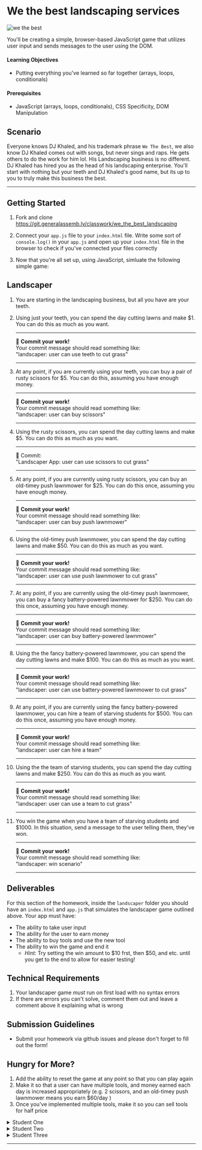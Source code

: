 # We the best landscaping services

![we the best](https://www.dropbox.com/s/a987tc6v4k5i6wv/we-the-best.gif?dl=1)

You'll be creating a simple, browser-based JavaScript game that utilizes user input and sends messages to the user using the DOM.

#### Learning Objectives

- Putting everything you've learned so far together (arrays, loops, conditionals)

#### Prerequisites

- JavaScript (arrays, loops, conditionals), CSS Specificity, DOM Manipulation

## Scenario

Everyone knows DJ Khaled, and his trademark phrase `We The Best`, we also know DJ Khaled comes out with songs, but never sings and raps. He gets others to do the work for him lol. His Landscaping business is no different. DJ Khaled has hired you as the head of his landscaping enterprise. You'll start with nothing but your teeth and DJ Khaled's good name, but its up to you to truly make this business the best.

---

## Getting Started

1. Fork and clone https://git.generalassemb.ly/classwork/we_the_best_landscaping

1. Connect your `app.js` file to your `index.html` file. Write some sort of `console.log()` in your `app.js` and open up your `index.html` file in the browser to check if you've connected your files correctly

1. Now that you're all set up, using JavaScript, simluate the following simple game:  

## Landscaper

1. You are starting in the landscaping business, but all you have are your teeth.
1. Using just your teeth, you can spend the day cutting lawns and make $1.  You can do this as much as you want.

    <hr>
    &#x1F534; <b>Commit your work!</b> <br>
    Your commit message should read something like: <br>
    "landscaper: user can use teeth to cut grass"
    <hr>

1. At any point, if you are currently using your teeth, you can buy a pair of rusty scissors for $5.  You can do this, assuming you have enough money.

    <hr>
    &#x1F534; <b>Commit your work!</b> <br>
    Your commit message should read something like: <br>
    "landscaper: user can buy scissors"
    <hr>

1. Using the rusty scissors, you can spend the day cutting lawns and make $5.  You can do this as much as you want.

    <hr>
    &#x1F534; Commit:  <br>
    "Landscaper App: user can use scissors to cut grass"
    <hr>

1. At any point, if you are currently using rusty scissors, you can buy an old-timey push lawnmower for $25.  You can do this once, assuming you have enough money.

    <hr>
    &#x1F534; <b>Commit your work!</b> <br>
    Your commit message should read something like: <br>
    "landscaper: user can buy push lawnmower"
    <hr>

1. Using the old-timey push lawnmower, you can spend the day cutting lawns and make $50.  You can do this as much as you want.

    <hr>
    &#x1F534; <b>Commit your work!</b> <br>
    Your commit message should read something like: <br>
    "landscaper: user can use push lawnmower to cut grass"
    <hr>

1. At any point, if you are currently using the old-timey push lawnmower, you can buy a fancy battery-powered lawnmower for $250.  You can do this once, assuming you have enough money.

    <hr>
    &#x1F534; <b>Commit your work!</b><br>
    Your commit message should read something like: <br>
    "landscaper: user can buy battery-powered lawnmower"
    <hr>

1. Using the the fancy battery-powered lawnmower, you can spend the day cutting lawns and make $100.  You can do this as much as you want.

    <hr>
    &#x1F534;  <b>Commit your work!</b> <br>
    Your commit message should read something like: <br>
    "landscaper: user can use battery-powered lawnmower to cut grass"
    <hr>

1. At any point, if you are currently using the fancy battery-powered lawnmower, you can hire a team of starving students for $500.  You can do this once, assuming you have enough money.

    <hr>
    &#x1F534;  <b>Commit your work!</b> <br>
    Your commit message should read something like: <br>
    "landscaper: user can hire a team"
    <hr>

1. Using the the team of starving students, you can spend the day cutting lawns and make $250.  You can do this as much as you want.

    <hr>
    &#x1F534;  <b>Commit your work!</b> <br>
    Your commit message should read something like: <br>
    "landscaper: user can use a team to cut grass"
    <hr>

1. You win the game when you have a team of starving students and $1000.  In this situation, send a message to the user telling them, they've won.

    <hr>
    &#x1F534;  <b>Commit your work!</b> <br>
    Your commit message should read something like: <br>
    "landscaper: win scenario"
    <hr>


## Deliverables

For this section of the homework, inside the `landscaper` folder you should have an `index.html` and `app.js` that simulates the landscaper game outlined above. Your app must have:

- The ability to take user input
- The ability for the user to earn money
- The ability to buy tools and use the new tool
- The ability to win the game and end it
    - _Hint:_ Try setting the win amount to $10 frst, then $50, and etc. until you get to the end to allow for easier testing!

## Technical Requirements
1. Your landscaper game *must* run on first load with no syntax errors
1. If there are errors you can't solve, comment them out and leave a comment above it explaining what is wrong

## Submission Guidelines

- Submit your homework via github issues and please don't forget to fill out the form!

## Hungry for More?

1. Add the ability to reset the game at any point so that you can play again
1. Make it so that a user can have multiple tools, and money earned each day is increased appropriately (e.g. 2 scissors, and an old-timey push lawnmower means you earn $60/day )
1. Once you've implemented multiple tools, make it so you can sell tools for half price

<details><summary>Student One</summary>

![first screen](https://i.imgur.com/BABhJ5O.png)

![buying tools](https://i.imgur.com/ocxAvt9.png)

![end](https://i.imgur.com/HY2jU8g.png)
</details>

<details><summary>Student Two</summary>

![first screen](https://i.imgur.com/ekQLWtZ.png)

![options](https://i.imgur.com/txAHwK0.png)

![more options](https://i.imgur.com/o8Dc5tF.png)

![buying tools](https://i.imgur.com/2olGG6o.png)

![more options](https://i.imgur.com/YHLD4Sd.png)

![end](https://i.imgur.com/N9f7BkA.png)
</details>


<details><summary>Student Three</summary>

![](https://i.imgur.com/ClNabWU.jpg)

![](https://i.imgur.com/6xPwych.jpg)

![](https://i.imgur.com/gZpgduf.jpg)
</details>

---
